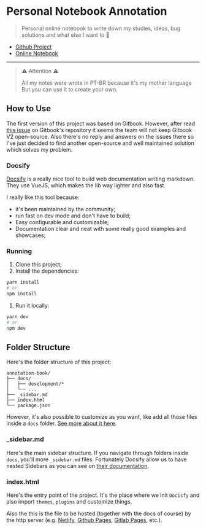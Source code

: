 # Personal Notebook Annotation

> Personal online notebook to write down my studies, ideas, bug solutions and what else I want to :notebook:

- [Github Project](https://github.com/raulfdm/annotation-book)
- [Online Notebook](https://raulfdm-gitbook.surge.sh/)

---

> ⚠️ Attention ️️️️⚠️
>
> All my notes were wrote in PT-BR because it's my mother language But you can use it to create your own.

## How to Use

The first version of this project was based on Gitbook. However, after read [this issue](https://github.com/GitbookIO/gitbook/issues/1808) on Gitbook's repository it seems the team will not keep Gitbook V2 open-source. Also there's no reply and answers on the issues there so I've just decided to find another open-source and well maintained solution which solves my problem.

### Docsify

[Docsify](https://docsify.js.org) is a really nice tool to build web documentation writing markdown. They use VueJS, which makes the lib way lighter and also fast.

I really like this tool because:

- it's been maintained by the community;
- run fast on dev mode and don't have to build;
- Easy configurable and customizable;
- Documentation clear and neat with some really good examples and showcases;

### Running

1. Clone this project;
1. Install the dependencies:

```bash
yarn install
# or
npm install
```

1. Run it locally:

```bash
yarn dev
# or
npm dev
```

## Folder Structure

Here's the folder structure of this project:

```
annotation-book/
├── docs/
│   ├── development/*
│   └── ...
├── _sidebar.md
├── index.html
└── package.json
```

However, it's also possible to customize as you want, like add all those files inside a `docs` folder. [See more about it here](https://docsify.js.org/#/quickstart).

### \_sidebar.md

Here's the main sidebar structure. If you navigate through folders inside `docs`, you'll more `_sidebar.md` files. Fortunately Docsify allow us to have nested Sidebars as you can see on [their documentation](https://docsify.js.org/#/more-pages?id=nested-sidebars).

### index.html

Here's the entry point of the project. It's the place where we init `Docisfy` and also import `themes`, `plugins` and customize things.

Also the this is the file to be hosted (together with the docs of course) by the http server (e.g. [Netlify](netlify.com), [Github Pages](https://pages.github.com/), [Gitlab Pages](https://docs.gitlab.com/ee/user/project/pages/), etc.).
